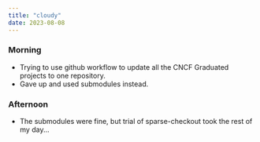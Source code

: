 ```yaml
---
title: "cloudy"
date: 2023-08-08
---
```


### Morning
 - Trying to use github workflow to update all the CNCF Graduated projects to one repository.
 - Gave up and used submodules instead.

### Afternoon
 - The submodules were fine, but trial of sparse-checkout took the rest of my day...